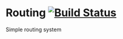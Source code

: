 # Routing [![Build Status](https://travis-ci.org/Kanfa/Routing.svg?branch=master)](https://travis-ci.org/Kanfa/Runner)
Simple routing system
